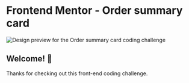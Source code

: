 # Frontend Mentor - Order summary card

![Design preview for the Order summary card coding challenge](./design/desktop-preview.jpg)

## Welcome! 👋

Thanks for checking out this front-end coding challenge.


